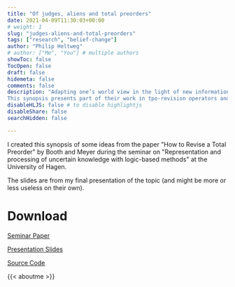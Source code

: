 ```yaml
---
title: "Of judges, aliens and total preorders"
date: 2021-04-09T11:30:03+00:00
# weight: 1
slug: "judges-aliens-and-total-preorders"
tags: ["research", "belief-change"]
author: "Philip Heltweg"
# author: ["Me", "You"] # multiple authors
showToc: false
TocOpen: false
draft: false
hidemeta: false
comments: false
description: "Adapting one’s world view in the light of new information is a central skill of intelligent agents. Total preorders are a common tool to model plausibility orderings over possible worlds in the research field of belief change. In their paper ”How to Revise a Total Preorder”, Booth and Meyer present an approach to revising preorders for iterated belief revision. Their operator is based on assigning abstract intervals of plausibility to worlds, depending on new evidence supporting them or not.
This synopsis presents part of their work in tpo-revision operators and their properties with the help of an accompanying example and additional visualisation."
disableHLJS: false # to disable highlightjs
disableShare: false
searchHidden: false

---
```


I created this synopsis of some ideas from the paper "How to Revise a Total Preorder" by Booth and Meyer during the seminar on "Representation and processing of uncertain knowledge with logic-based methods" at the University of Hagen.

The slides are from my final presentation of the topic (and might be more or less useless on their own).

# Download
[Seminar Paper](/files/of-judges-aliens-and-total-preorders.pdf)

[Presentation Slides](/files/of-judges-aliens-and-total-preorders_presentation.pdf)

[Source Code](https://github.com/rhazn/master-seminar)

{{< aboutme >}}